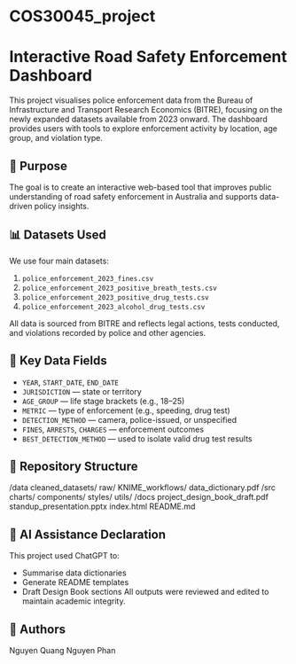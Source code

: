 # COS30045_project
# Interactive Road Safety Enforcement Dashboard

This project visualises police enforcement data from the Bureau of Infrastructure and Transport Research Economics (BITRE), focusing on the newly expanded datasets available from 2023 onward. The dashboard provides users with tools to explore enforcement activity by location, age group, and violation type.

## 🚀 Purpose

The goal is to create an interactive web-based tool that improves public understanding of road safety enforcement in Australia and supports data-driven policy insights.

## 📊 Datasets Used

We use four main datasets:
1. `police_enforcement_2023_fines.csv`
2. `police_enforcement_2023_positive_breath_tests.csv`
3. `police_enforcement_2023_positive_drug_tests.csv`
4. `police_enforcement_2023_alcohol_drug_tests.csv`

All data is sourced from BITRE and reflects legal actions, tests conducted, and violations recorded by police and other agencies.

## 📘 Key Data Fields

- `YEAR`, `START_DATE`, `END_DATE`
- `JURISDICTION` — state or territory
- `AGE_GROUP` — life stage brackets (e.g., 18–25)
- `METRIC` — type of enforcement (e.g., speeding, drug test)
- `DETECTION_METHOD` — camera, police-issued, or unspecified
- `FINES`, `ARRESTS`, `CHARGES` — enforcement outcomes
- `BEST_DETECTION_METHOD` — used to isolate valid drug test results

## 📁 Repository Structure

/data
  cleaned_datasets/
  raw/
  KNIME_workflows/
  data_dictionary.pdf
/src
  charts/
  components/
  styles/
  utils/
/docs
  project_design_book_draft.pdf
  standup_presentation.pptx
index.html
README.md

## 🧠 AI Assistance Declaration

This project used ChatGPT to:
- Summarise data dictionaries
- Generate README templates
- Draft Design Book sections
All outputs were reviewed and edited to maintain academic integrity.

## 👥 Authors
Nguyen Quang Nguyen Phan

